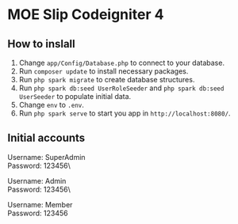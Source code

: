 # MOE Slip Codeigniter 4

## How to inslall

1. Change `app/Config/Database.php` to connect to your database.
2. Run `composer update` to install necessary packages.
3. Run `php spark migrate` to create database structures.
4. Run `php spark db:seed UserRoleSeeder` and `php spark db:seed UserSeeder` to populate initial data.
5. Change `env` to `.env`.
6. Run `php spark serve` to start you app in `http://localhost:8080/`.

## Initial accounts

Username: SuperAdmin\
Password: 123456\\

Username: Admin\
Password: 123456\\

Username: Member\
Password: 123456

